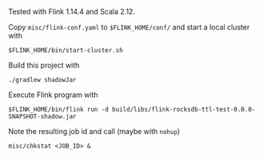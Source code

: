 Tested with Flink 1.14.4 and Scala 2.12.

Copy `misc/flink-conf.yaml` to `$FLINK_HOME/conf/` and start a local cluster with

```shell
$FLINK_HOME/bin/start-cluster.sh
```

Build this project with

```shell
./gradlew shadowJar
```

Execute Flink program with

```shell
$FLINK_HOME/bin/flink run -d build/libs/flink-rocksdb-ttl-test-0.0.0-SNAPSHOT-shadow.jar
```

Note the resulting job id and call (maybe with `nohup`)

```shell
misc/chkstat <JOB_ID> &
```
